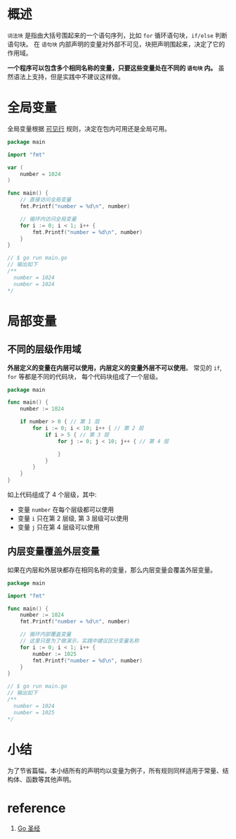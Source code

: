 # 概述

`词法块` 是指由大括号围起来的一个语句序列，比如 `for` 循环语句块，`if/else` 判断语句块。
在 `语句块` 内部声明的变量对外部不可见，块把声明围起来，决定了它的作用域。

**一个程序可以包含多个相同名称的变量，只要这些变量处在不同的 `语句块` 内。**
虽然语法上支持，但是实践中不建议这样做。

# 全局变量

全局变量根据 [可见行](visable.md) 规则，决定在包内可用还是全局可用。

```go
package main

import "fmt"

var (
	number = 1024
)

func main() {
	// 直接访问全局变量
	fmt.Printf("number = %d\n", number)

	// 循环内访问全局变量
	for i := 0; i < 1; i++ {
		fmt.Printf("number = %d\n", number)
	}
}

// $ go run main.go
// 输出如下 
/**
  number = 1024
  number = 1024
*/
```

# 局部变量

## 不同的层级作用域

**外层定义的变量在内层可以使用，内层定义的变量外层不可以使用**。
常见的 `if`, `for` 等都是不同的代码块， 每个代码块组成了一个层级。

```go
package main

func main() {
	number := 1024

	if number > 0 { // 第 1 层
		for i := 0; i < 10; i++ { // 第 2 层
			if i > 5 { // 第 3 层
				for j := 0; j < 10; j++ { // 第 4 层

				}
			}
		}
	}
}
```

如上代码组成了 4 个层级，其中:

- 变量 `number` 在每个层级都可以使用 
- 变量 `i` 只在第 2 层级, 第 3 层级可以使用 
- 变量 `j` 只在第 4 层级可以使用

## 内层变量覆盖外层变量

如果在内层和外层块都存在相同名称的变量，那么内层变量会覆盖外层变量。

```go
package main

import "fmt"

func main() {
	number := 1024
	fmt.Printf("number = %d\n", number)

	// 循环内部覆盖变量
	// 这里只是为了做演示，实践中建议区分变量名称
	for i := 0; i < 1; i++ {
		number := 1025
		fmt.Printf("number = %d\n", number)
	}
}

// $ go run main.go
// 输出如下 
/**
  number = 1024
  number = 1025
*/
```

# 小结

为了节省篇幅，本小结所有的声明均以变量为例子，所有规则同样适用于常量、结构体、函数等其他声明。

# reference

1. [Go 圣经](https://book.douban.com/subject/27044219/)